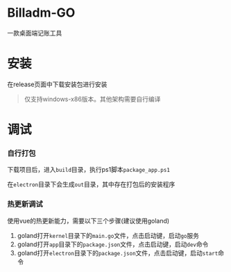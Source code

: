 # Billadm-GO
一款桌面端记账工具

# 安装

在release页面中下载安装包进行安装

> 仅支持windows-x86版本。其他架构需要自行编译

# 调试

### 自行打包

下载项目后，进入`build`目录，执行ps1脚本`package_app.ps1`

在`electron`目录下会生成`out`目录，其中存在打包后的安装程序

### 热更新调试

使用vue的热更新能力，需要以下三个步骤(建议使用goland)

1. goland打开`kernel`目录下的`main.go`文件，点击启动键，启动`go`服务
2. goland打开`app`目录下的`package.json`文件，点击启动键，启动`dev`命令
3. goland打开`electron`目录下的`package.json`文件，点击启动键，启动`start`命令
